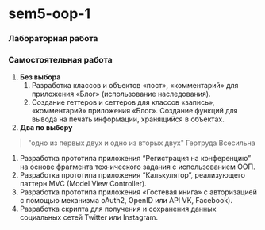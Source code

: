 # sem5-oop-1

### Лабораторная работа

### Самостоятельная работа
1. __Без выбора__
   1. Разработка классов и объектов «пост», «комментарий» для приложения «Блог» (использование наследования).
   2. Создание геттеров и сеттеров для классов «запись», «комментарий» приложения «Блог». Создание функций для вывода на печать информации, хранящийся в объектах.
2. __Два по выбору__
> "одно из первых двух и одно из вторых двух" Гертруда Всесильна
   1. Разработка прототипа приложения “Регистрация на конференцию” на основе фрагмента технического задания с использованием ООП.
   2. Разработка прототипа приложения “Калькулятор”, реализующего паттерн MVC (Model View Controller).
   3. Разработка прототипа приложения «Гостевая книга» с авторизацией с помощью механизма oAuth2, OpenID или API VK, Facebook).
   4. Разработка скрипта для получения и сохранения данных социальных сетей Twitter или Instagram.
